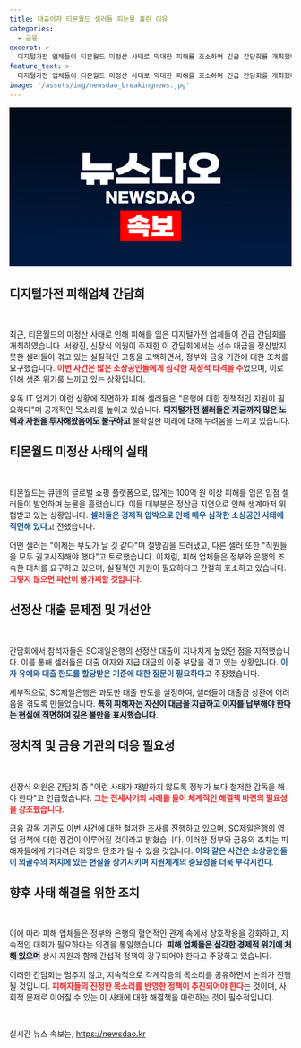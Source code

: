 ```yaml
---
title: 대출이자 티몬월드 셀러들 피눈물 흘린 이유
categories:
  - 금융
excerpt: >
  디지털가전 업체들이 티몬월드 미정산 사태로 막대한 피해를 호소하며 긴급 간담회를 개최했다. 입점 셀러들은 선정산 대출 이자 유예를 촉구, 정부의 책임 있는 대응을 요구하고 있다.
feature_text: >
  디지털가전 업체들이 티몬월드 미정산 사태로 막대한 피해를 호소하며 긴급 간담회를 개최했다. 입점 셀러들은 선정산 대출 이자 유예를 촉구, 정부의 책임 있는 대응을 요구하고 있다.
image: '/assets/img/newsdao_breakingnews.jpg'
---
```


<p><img src="/assets/img/newsdao_breakingnews.jpg" alt="cryptoinkorea 속보" /></p>

<h2 data-ke-size="size26">디지털가전 피해업체 간담회</h2>

<p data-ke-size="size16">&nbsp;</p>

<p>최근, 티몬월드의 미정산 사태로 인해 피해를 입은 디지털가전 업체들이 긴급 간담회를 개최하였습니다. 서왕진, 신장식 의원이 주재한 이 간담회에서는 선수 대금을 정산받지 못한 셀러들이 겪고 있는 실질적인 고통을 고백하면서, 정부와 금융 기관에 대한 조치를 요구했습니다. <b><span style="color: #ee2323;">이번 사건은 많은 소상공인들에게 심각한 재정적 타격을 주</span></b>었으며, 이로 인해 생존 위기를 느끼고 있는 상황입니다. </p>

<p>유독 IT 업계가 이런 상황에 직면하자 피해 셀러들은 "은행에 대한 정책적인 지원이 필요하다"며 공개적인 목소리를 높이고 있습니다. <b><span style="background-color: #21538527;">디지털가전 셀러들은 지금까지 많은 노력과 자원을 투자해왔음에도 불구하고</span></b> 불확실한 미래에 대해 두려움을 느끼고 있습니다. </p>

<h2 data-ke-size="size26">티몬월드 미정산 사태의 실태</h2>

<p data-ke-size="size16">&nbsp;</p>

<p>티몬월드는 큐텐의 글로벌 쇼핑 플랫폼으로, 많게는 100억 원 이상 피해를 입은 입점 셀러들이 발언하며 눈물을 흘렸습니다. 이들 대부분은 정산금 지연으로 인해 생계마저 위협받고 있는 상황입니다. <b><span style="color: #1a5490;">셀러들은 경제적 압박으로 인해 매우 심각한 소상공인 사태에 직면해 있다</span></b>고 전했습니다. </p>

<p>어떤 셀러는 "이제는 부도가 날 것 같다"며 절망감을 드러냈고, 다른 셀러 또한 "직원들을 모두 권고사직해야 했다"고 토로했습니다. 이처럼, 피해 업체들은 정부와 은행의 조속한 대처를 요구하고 있으며, 실질적인 지원이 필요하다고 간절히 호소하고 있습니다. <b><span style="color: #ee2323;">그렇지 않으면 파산이 불가피할 것입니다</span></b>. </p>

<h2 data-ke-size="size26">선정산 대출 문제점 및 개선안</h2>

<p data-ke-size="size16">&nbsp;</p>

<p>간담회에서 참석자들은 SC제일은행의 선정산 대출이 지나치게 높았던 점을 지적했습니다. 이를 통해 셀러들은 대출 이자와 지급 대금의 이중 부담을 겪고 있는 상황입니다. <b><span style="color: #1a5490;">이자 유예와 대출 한도를 할당받은 기준에 대한 질문이 필요하다</span></b>고 주장했습니다. </p>

<p>세부적으로, SC제일은행은 과도한 대출 한도를 설정하여, 셀러들이 대출금 상환에 어려움을 겪도록 만들었습니다. <b><span style="background-color: #21538527;">특히 피해자는 자신이 대금을 지급하고 이자를 납부해야 한다는 현실에 직면하여 깊은 불만을 표시했습니다</span></b>. </p>

<h2 data-ke-size="size26">정치적 및 금융 기관의 대응 필요성</h2>

<p data-ke-size="size16">&nbsp;</p>

<p>신장식 의원은 간담회 중 "이런 사태가 재발하지 않도록 정부가 보다 철저한 감독을 해야 한다"고 언급했습니다. <b><span style="color: #ee2323;">그는 전세사기의 사례를 들어 체계적인 해결책 마련의 필요성을 강조했습니다</span></b>. </p>

<p>금융 감독 기관도 이번 사건에 대한 철저한 조사를 진행하고 있으며, SC제일은행의 영업 정책에 대한 점검이 이루어질 것이라고 밝혔습니다. 이러한 정부와 금융의 조치는 피해자들에게 기다려온 희망의 단초가 될 수 있을 것입니다. <b><span style="color: #1a5490;">이와 같은 사건은 소상공인들이 외골수의 처지에 있는 현실을 상기시키며 지원체계의 중요성을 더욱 부각시킨다</span></b>. </p>

<h2 data-ke-size="size26">향후 사태 해결을 위한 조치</h2>

<p data-ke-size="size16">&nbsp;</p>

<p>이에 따라 피해 업체들은 정부와 은행의 혈연적인 관계 속에서 상호작용을 강화하고, 지속적인 대화가 필요하다는 의견을 통일했습니다. <b><span style="background-color: #21538527;">피해 업체들은 심각한 경제적 위기에 처해 있으며</span></b> 상시 지원과 함께 간섭적 정책이 강구되어야 한다고 주장하고 있습니다. </p>

<p>이러한 간담회는 멈추지 않고, 지속적으로 각계각층의 목소리를 공유하면서 논의가 진행될 것입니다. <b><span style="color: #ee2323;">피해자들의 진정한 목소리를 반영한 정책이 추진되어야 한다</span></b>는 것이며, 사회적 문제로 이어질 수 있는 이 사태에 대한 해결책을 마련하는 것이 필수적입니다. </p>

<p data-ke-size="size16"><br></p>
실시간 뉴스 속보는, <a href="https://newsdao.kr" rel="dofollow">https://newsdao.kr</a>


